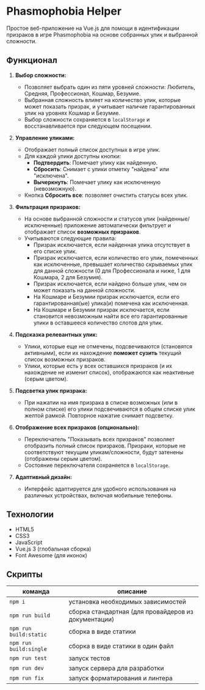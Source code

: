 # Phasmophobia Helper

Простое веб-приложение на Vue.js для помощи в идентификации призраков в игре Phasmophobia на основе собранных улик и выбранной сложности.

## Функционал

1. **Выбор сложности:**

   - Позволяет выбрать один из пяти уровней сложности: Любитель, Средняя, Профессионал, Кошмар, Безумие.
   - Выбранная сложность влияет на количество улик, которые может показать призрак, и учитывает наличие гарантированных улик на уровнях Кошмар и Безумие.
   - Выбор сложности сохраняется в `localStorage` и восстанавливается при следующем посещении.

2. **Управление уликами:**

   - Отображает полный список доступных в игре улик.
   - Для каждой улики доступны кнопки:
     - **Подтвердить**: Помечает улику как найденную.
     - **Сбросить**: Снимает с улики отметку "найдена" или "исключена".
     - **Вычеркнуть**: Помечает улику как исключенную (невозможную).
   - Кнопка **Сбросить все**: позволяет очистить статусы всех улик.

3. **Фильтрация призраков:**

   - На основе выбранной сложности и статусов улик (найденные/исключенные) приложение автоматически фильтрует и отображает список **возможных призраков**.
   - Учитываются следующие правила:
     - Призрак исключается, если найденная улика отсутствует в его списке улик.
     - Призрак исключается, если количество его улик, помеченных как исключенные, превышает количество скрываемых улик для данной сложности (0 для Профессионала и ниже, 1 для Кошмара, 2 для Безумия).
     - Призрак исключается, если найдено больше улик, чем он может показать на данной сложности.
     - На Кошмаре и Безумии призрак исключается, если его гарантированная(ые) улика(и) помечена как исключенная.
     - На Кошмаре и Безумии призрак исключается, если становится невозможным найти все его гарантированные улики в оставшееся количество слотов для улик.

4. **Подсказка релевантных улик:**

   - Улики, которые еще не отмечены, подсвечиваются (становятся активными), если их нахождение **поможет сузить** текущий список возможных призраков.
   - Улики, которые есть у всех оставшихся призраков (и их нахождение не изменит список), отображаются как неактивные (серым цветом).

5. **Подсветка улик призрака:**

   - При нажатии на имя призрака в списке возможных (или в полном списке) его улики подсвечиваются в общем списке улик желтой рамкой. Повторное нажатие снимает подсветку.

6. **Отображение всех призраков (опционально):**

   - Переключатель "Показывать всех призраков" позволяет отобразить полный список призраков. Призраки, которые не соответствуют текущим уликам/сложности, будут затенены (отображены серым цветом).
   - Состояние переключателя сохраняется в `localStorage`.

7. **Адаптивный дизайн:**

   - Интерфейс адаптируется для удобного использования на различных устройствах, включая мобильные телефоны.

## Технологии

- HTML5
- CSS3
- JavaScript
- Vue.js 3 (глобальная сборка)
- Font Awesome (для иконок)

## Скрипты

| команда                | описание                                             |
| ---------------------- | ---------------------------------------------------- |
| `npm i`                | установка необходимых зависимостей                   |
| `npm run build`        | сборка стандартная (для провайдеров из документации) |
| `npm run build:static` | сборка в виде статики                                |
| `npm run build:single` | сборка в виде статики в один файл                    |
| `npm run test`         | запуск тестов                                        |
| `npm run dev`          | запуск сервера для разработки                        |
| `npm run fix`          | запуск форматирования и линтера                      |
